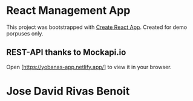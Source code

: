# React Management App

This project was bootstrapped with
[Create React App](https://github.com/facebook/create-react-app).
Created for demo porpuses only.

## REST-API thanks to Mockapi.io

Open [https://yobanas-app.netlify.app/] to view it in your
browser.

# Jose David Rivas Benoit
